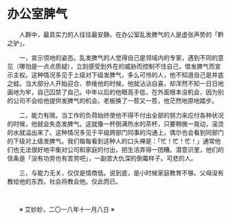 # 办公室脾气

&emsp;&emsp;人群中，最具实力的人往往最安静。在办公室乱发脾气的人是虚张声势的「黔之驴」。

&emsp;&emsp;一，宣示领地的姿态。乱发脾气的人觉得自己是领域内的专家，遇到不同的意见（哪怕是一点点质疑），立刻感受到外在的威胁而控制不住自己，借发脾气而宣示主权。这种情况多见于上级对下级发脾气，多么可怜的人，他不知道自己是井底之蛙。当大部分人开始迎合、恭维他的时候，他就沾沾自喜，却浑然不知一日日地画地为牢，自己囚禁了自己。中年以后的他眼高手低，在外面根本没机会，因为别的公司不会给他提供发脾气的机会。老板换了一茬又一茬，他茫然地原地踏步。

&emsp;&emsp;二，能力有限。当工作的负荷始终使他不得不付出全部的努力来应付各种状况的时候，他就会失态发脾气。这就像一杯倒满热水的茶杯，只要稍微一晃动，滚烫的水就溢出来了。这种情况多见于平级跨部门同事的沟通上，偶尔也会看到同部门的下级对上级发脾气。我们每每看到这种人的口头禅是：「忙！忙！忙！」通常他们也无法很好地平衡对公司和家庭的付出，把生活弄得一团糟。潜意识里，他们的信条是「没有功劳也有苦劳吧」，一副苦大仇深的倒霉样子。可悲的人。

&emsp;&emsp;三，与能力无关，仅仅是情商低。说到底，是小时候家庭教育不够。父母没有教给他的东西，社会将教会他。仅此而已。

&emsp;&emsp;

&emsp;&emsp;※ 艾妙妙，二〇一八年十一月八日 ※